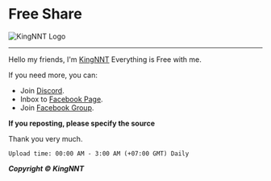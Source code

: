 
# Free Share
![KingNNT Logo](https://i.imgur.com/tMlmOvw.png)

---
Hello my friends,
I'm [KingNNT](https://www.facebook.com/Kinggg.NNT)
Everything is Free with me.

If you need more, you can:
 - Join [Discord](https://discord.gg/sXFnxCa).
 - Inbox to [Facebook Page](https://www.facebook.com/Dev.KingNNT/).
 - Join [Facebook Group](https://www.facebook.com/groups/Developer.KingNNT/).

**If you reposting, please specify the source**

Thank you very much.

`` Upload time: 00:00 AM - 3:00 AM (+07:00 GMT) Daily ``

***Copyright © KingNNT***
